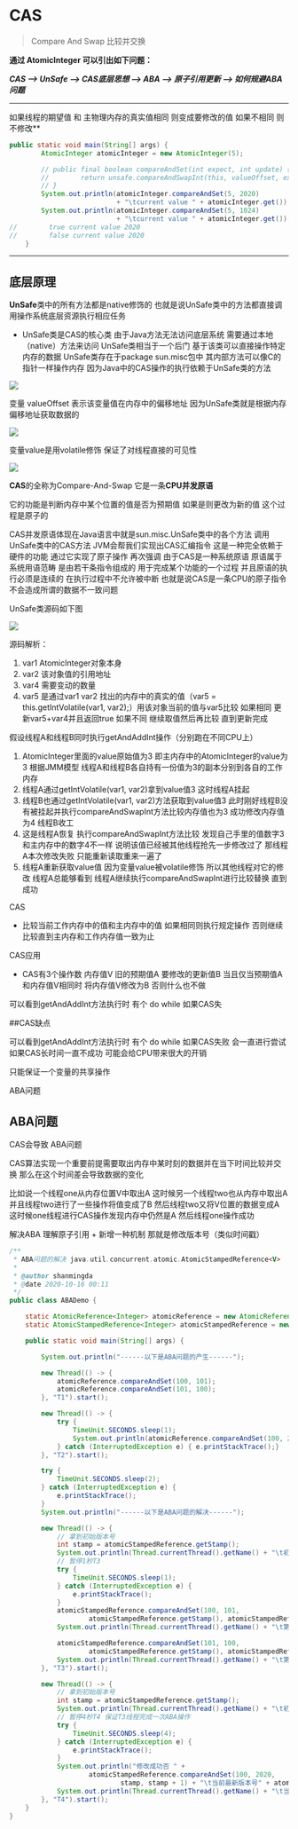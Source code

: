# CAS

> Compare And Swap 比较并交换

**通过 AtomicInteger 可以引出如下问题：**

***CAS --> UnSafe --> CAS底层思想 --> ABA --> 原子引用更新 --> 如何规避ABA问题***

***

如果线程的期望值 和 主物理内存的真实值相同 则变成要修改的值 如果不相同 则不修改**

```java
public static void main(String[] args) {
        AtomicInteger atomicInteger = new AtomicInteger(5);

        // public final boolean compareAndSet(int expect, int update) {
        //        return unsafe.compareAndSwapInt(this, valueOffset, expect, update);
        // }
        System.out.println(atomicInteger.compareAndSet(5, 2020) 
                           + "\tcurrent value " + atomicInteger.get());
        System.out.println(atomicInteger.compareAndSet(5, 1024) 
                           + "\tcurrent value " + atomicInteger.get());
//        true current value 2020
//        false current value 2020
    }
```

***

## 底层原理

**UnSafe**类中的所有方法都是native修饰的 也就是说UnSafe类中的方法都直接调用操作系统底层资源执行相应任务

+ UnSafe类是CAS的核心类 由于Java方法无法访问底层系统 需要通过本地（native）方法来访问 UnSafe类相当于一个后门 基于该类可以直接操作特定内存的数据 UnSafe类存在于package sun.misc包中 其内部方法可以像C的指针一样操作内存 因为Java中的CAS操作的执行依赖于UnSafe类的方法

![](http://img.tomato530.com/CAS1.png)

变量 valueOffset 表示该变量值在内存中的偏移地址 因为UnSafe类就是根据内存偏移地址获取数据的

![](http://img.tomato530.com/CAS2.png)

变量value是用volatile修饰 保证了对线程直接的可见性

![](http://img.tomato530.com/CAS3.png)

**CAS**的全称为Compare-And-Swap 它是一条**CPU并发原语**

它的功能是判断内存中某个位置的值是否为预期值 如果是则更改为新的值 这个过程是原子的

CAS并发原语体现在Java语言中就是sun.misc.UnSafe类中的各个方法 调用UnSafe类中的CAS方法 JVM会帮我们实现出CAS汇编指令 这是一种完全依赖于硬件的功能 通过它实现了原子操作 再次强调 由于CAS是一种系统原语 原语属于系统用语范畴 是由若干条指令组成的 用于完成某个功能的一个过程 并且原语的执行必须是连续的 在执行过程中不允许被中断 也就是说CAS是一条CPU的原子指令 不会造成所谓的数据不一致问题

UnSafe类源码如下图

![](http://img.tomato530.com/CAS4.png)

源码解析：

1. var1 AtomicInteger对象本身
2. var2 该对象值的引用地址
3. var4 需要变动的数量
4. var5 是通过var1 var2 找出的内存中的真实的值（var5 = this.getIntVolatile(var1, var2);）用该对象当前的值与var5比较 如果相同 更新var5+var4并且返回true 如果不同 继续取值然后再比较 直到更新完成

假设线程A和线程B同时执行getAndAddInt操作（分别跑在不同CPU上）

1. AtomicInteger里面的value原始值为3 即主内存中的AtomicInteger的value为3 根据JMM模型 线程A和线程B各自持有一份值为3的副本分别到各自的工作内存
2. 线程A通过getIntVolatile(var1, var2)拿到value值3 这时线程A挂起
3. 线程B也通过getIntVolatile(var1, var2)方法获取到value值3 此时刚好线程B没有被挂起并执行compareAndSwapInt方法比较内存值也为3 成功修改内存值为4 线程B收工
4. 这是线程A恢复 执行compareAndSwapInt方法比较 发现自己手里的值数字3和主内存中的数字4不一样 说明该值已经被其他线程抢先一步修改过了 那线程A本次修改失败 只能重新读取重来一遍了
5. 线程A重新获取value值 因为变量value被volatile修饰 所以其他线程对它的修改 线程A总能够看到 线程A继续执行compareAndSwapInt进行比较替换 直到成功

CAS

+ 比较当前工作内存中的值和主内存中的值 如果相同则执行规定操作 否则继续比较直到主内存和工作内存值一致为止

CAS应用

+ CAS有3个操作数 内存值V 旧的预期值A 要修改的更新值B 当且仅当预期值A和内存值V相同时 将内存值V修改为B 否则什么也不做

可以看到getAndAddInt方法执行时 有个 do while 如果CAS失

##CAS缺点

可以看到getAndAddInt方法执行时 有个 do while 如果CAS失败 会一直进行尝试 如果CAS长时间一直不成功 可能会给CPU带来很大的开销

只能保证一个变量的共享操作

ABA问题

## ABA问题

CAS会导致 ABA问题

CAS算法实现一个重要前提需要取出内存中某时刻的数据并在当下时间比较并交换 那么在这个时间差会导致数据的变化

比如说一个线程one从内存位置V中取出A 这时候另一个线程two也从内存中取出A 并且线程two进行了一些操作将值变成了B 然后线程two又将V位置的数据变成A 这时候one线程进行CAS操作发现内存中仍然是A 然后线程one操作成功

解决ABA  理解原子引用 + 新增一种机制 那就是修改版本号（类似时间戳）

```java
/**
 * ABA问题的解决 java.util.concurrent.atomic.AtomicStampedReference<V>
 *
 * @author shanmingda
 * @date 2020-10-16 00:11
 */
public class ABADemo {

    static AtomicReference<Integer> atomicReference = new AtomicReference<>(100);
    static AtomicStampedReference<Integer> atomicStampedReference = new AtomicStampedReference<>(100, 1);

    public static void main(String[] args) {

        System.out.println("------以下是ABA问题的产生------");

        new Thread(() -> {
            atomicReference.compareAndSet(100, 101);
            atomicReference.compareAndSet(101, 100);
        }, "T1").start();

        new Thread(() -> {
            try {
                TimeUnit.SECONDS.sleep(1);
                System.out.println(atomicReference.compareAndSet(100, 2020) + "\t" + atomicReference.get());
            } catch (InterruptedException e) { e.printStackTrace();}
        }, "T2").start();

        try {
            TimeUnit.SECONDS.sleep(2);
        } catch (InterruptedException e) {
            e.printStackTrace();
        }
        System.out.println("------以下是ABA问题的解决------");

        new Thread(() -> {
            // 拿到初始版本号
            int stamp = atomicStampedReference.getStamp();
            System.out.println(Thread.currentThread().getName() + "\t初始版本号" + stamp);
            // 暂停1秒T3
            try {
                TimeUnit.SECONDS.sleep(1);
            } catch (InterruptedException e) {
                e.printStackTrace();
            }
            atomicStampedReference.compareAndSet(100, 101,
                    atomicStampedReference.getStamp(), atomicStampedReference.getStamp() + 1);
            System.out.println(Thread.currentThread().getName() + "\t第二次版本号" + atomicStampedReference.getStamp());

            atomicStampedReference.compareAndSet(101, 100,
                    atomicStampedReference.getStamp(), atomicStampedReference.getStamp() + 1);
            System.out.println(Thread.currentThread().getName() + "\t第三次版本号" + atomicStampedReference.getStamp());
        }, "T3").start();

        new Thread(() -> {
            // 拿到初始版本号
            int stamp = atomicStampedReference.getStamp();
            System.out.println(Thread.currentThread().getName() + "\t初始版本号" + stamp);
            // 暂停4秒T4 保证T3线程完成一次ABA操作
            try {
                TimeUnit.SECONDS.sleep(4);
            } catch (InterruptedException e) {
                e.printStackTrace();
            }
            System.out.println("修改成功否 " +
                    atomicStampedReference.compareAndSet(100, 2020,
                            stamp, stamp + 1) + "\t当前最新版本号" + atomicStampedReference.getStamp());
            System.out.println(Thread.currentThread().getName() + "\t当前最新值为：" + atomicStampedReference.getReference());
        }, "T4").start();
    }
}
```

